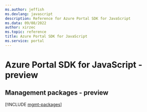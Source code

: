 ```yaml
---
ms.author: jeffish
ms.devlang: javascript
description: Reference for Azure Portal SDK for JavaScript
ms.data: 09/08/2022
author: xirzec
ms.topic: reference
title: Azure Portal SDK for JavaScript
ms.service: portal
---
```

# Azure Portal SDK for JavaScript - preview

## Management packages - preview
[!INCLUDE [mgmt-packages](portal-mgmt-index.md)]
